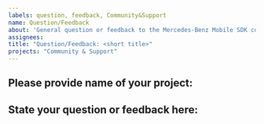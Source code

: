 ```yaml
---
labels: question, feedback, Community&Support 
name: Question/Feedback
about: 'General question or feedback to the Mercedes-Benz Mobile SDK community '
assignees:  
title: "Question/Feedback: <short title>"
projects: "Community & Support"
---
```

<!-- 
Start of comment: Quick instructions how to complete this form.  It will NOT appear in your submitted issue.
1. Update Title field above: use either "Question" or "Feedback" and add <short title>
2. Replace below <my-project> with your App project name
3. Provide below as much information as possible
4. Press button "Submit new issue" at the bottom right
End of comment
-->

## Please provide name of your project:
 <my-project> 

## State your question or feedback here:

